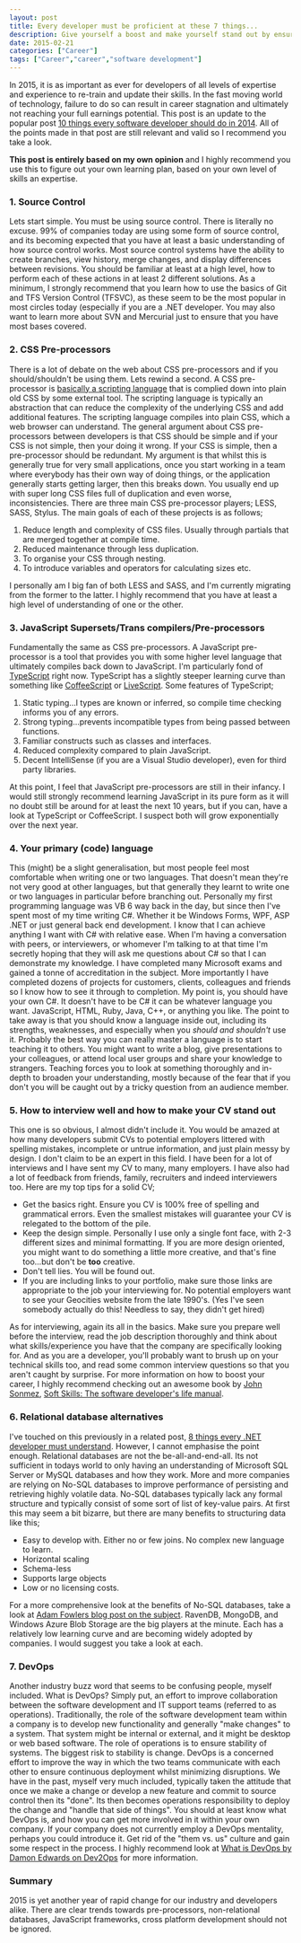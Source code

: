 ```yaml
---
layout: post
title: Every developer must be proficient at these 7 things...
description: Give yourself a boost and make yourself stand out by ensuring that you've got these developer fundamentals covered.
date: 2015-02-21
categories: ["Career"]
tags: ["Career","career","software development"]
---
```


In 2015, it is as important as ever for developers of all levels of expertise and experience to re-train and update their skills. In the fast moving world of technology, failure to do so can result in career stagnation and ultimately not reaching your full earnings potential. This post is an update to the popular post [10 things every software developer should do in 2014](/career/10-things-every-software-developer-should-do-in-2014/). All of the points made in that post are still relevant and valid so I recommend you take a look.

**This post is entirely based on my own opinion** and I highly recommend you use this to figure out your own learning plan, based on your own level of skills an expertise.

### 1. Source Control

Lets start simple. You must be using source control. There is literally no excuse. 99% of companies today are using some form of source control, and its becoming expected that you have at least a basic understanding of how source control works. Most source control systems have the ability to create branches, view history, merge changes, and display differences between revisions. You should be familiar at least at a high level, how to perform each of these actions in at least 2 different solutions. As a minimum, I strongly recommend that you learn how to use the basics of Git and TFS Version Control (TFSVC), as these seem to be the most popular in most circles today (especially if you are a .NET developer. You may also want to learn more about SVN and Mercurial just to ensure that you have most bases covered.

### 2. CSS Pre-processors

There is a lot of debate on the web about CSS pre-processors and if you should/shouldn't be using them. Lets rewind a second. A CSS pre-processor is [basically a scripting language](https://drupalize.me/videos/what-css-preprocessor?p=1175) that is complied down into plain old CSS by some external tool. The scripting language is typically an abstraction that can reduce the complexity of the underlying CSS and add additional features. The scripting language compiles into plain CSS, which a web browser can understand. The general argument about CSS pre-processors between developers is that CSS should be simple and if your CSS is not simple, then your doing it wrong. If your CSS is simple, then a pre-processor should be redundant. My argument is that whilst this is generally true for very small applications, once you start working in a team where everybody has their own way of doing things, or the application generally starts getting larger, then this breaks down. You usually end up with super long CSS files full of duplication and even worse, inconsistencies. There are three main CSS pre-processor players; LESS, SASS, Stylus. The main goals of each of these projects is as follows;

1.  Reduce length and complexity of CSS files. Usually through partials that are merged together at compile time.
2.  Reduced maintenance through less duplication.
3.  To organise your CSS through nesting.
4.  To introduce variables and operators for calculating sizes etc.

I personally am I big fan of both LESS and SASS, and I'm currently migrating from the former to the latter. I highly recommend that you have at least a high level of understanding of one or the other.

### 3. JavaScript Supersets/Trans compilers/Pre-processors

Fundamentally the same as CSS pre-processors. A JavaScript pre-processor is a tool that provides you with some higher level language that ultimately compiles back down to JavaScript. I'm particularly fond of [TypeScript](http://www.typescriptlang.org/ 'TypeScript') right now. TypeScript has a slightly steeper learning curve than something like [CoffeeScript](http://coffeescript.org/ 'CoffeeScript') or [LiveScript](http://livescript.net/ 'LiveScript'). Some features of TypeScript;

1.  Static typing...l types are known or inferred, so compile time checking informs you of any errors.
2.  Strong typing...prevents incompatible types from being passed between functions.
3.  Familiar constructs such as classes and interfaces.
4.  Reduced complexity compared to plain JavaScript.
5.  Decent IntelliSense (if you are a Visual Studio developer), even for third party libraries.

At this point, I feel that JavaScript pre-processors are still in their infancy. I would still strongly recommend learning JavaScript in its pure form as it will no doubt still be around for at least the next 10 years, but if you can, have a look at TypeScript or CoffeeScript. I suspect both will grow exponentially over the next year.

### 4. Your primary (code) language

This (might) be a slight generalisation, but most people feel most comfortable when writing one or two languages. That doesn't mean they're not very good at other languages, but that generally they learnt to write one or two languages in particular before branching out. Personally my first programming language was VB 6 way back in the day, but since then I've spent most of my time writing C#. Whether it be Windows Forms, WPF, ASP .NET or just general back end development. I know that I can achieve anything I want with C# with relative ease. When I'm having a conversation with peers, or interviewers, or whomever I'm talking to at that time I'm secretly hoping that they will ask me questions about C# so that I can demonstrate my knowledge. I have completed many Microsoft exams and gained a tonne of accreditation in the subject. More importantly I have completed dozens of projects for customers, clients, colleagues and friends so I know how to see it through to completion. My point is, you should have your own C#. It doesn't have to be C# it can be whatever language you want. JavaScript, HTML, Ruby, Java, C++, or anything you like. The point to take away is that you should know a language inside out, including its strengths, weaknesses, and especially when you _should and shouldn't_ use it. Probably the best way you can really master a language is to start teaching it to others. You might want to write a blog, give presentations to your colleagues, or attend local user groups and share your knowledge to strangers. Teaching forces you to look at something thoroughly and in-depth to broaden your understanding, mostly because of the fear that if you don't you will be caught out by a tricky question from an audience member.

### 5. How to interview well and how to make your CV stand out

This one is so obvious, I almost didn't include it. You would be amazed at how many developers submit CVs to potential employers littered with spelling mistakes, incomplete or untrue information, and just plain messy by design. I don't claim to be an expert in this field. I have been for a lot of interviews and I have sent my CV to many, many employers. I have also had a lot of feedback from friends, family, recruiters and indeed interviewers too. Here are my top tips for a solid CV;

* Get the basics right. Ensure you CV is 100% free of spelling and grammatical errors. Even the smallest mistakes will guarantee your CV is relegated to the bottom of the pile.
* Keep the design simple. Personally I use only a single font face, with 2-3 different sizes and minimal formatting. If you are more design oriented, you might want to do something a little more creative, and that's fine too...but don't be **too** creative.
* Don't tell lies. You will be found out.
* If you are including links to your portfolio, make sure those links are appropriate to the job your interviewing for. No potential employers want to see your Geocities website from the late 1990's. (Yes I've seen somebody actually do this! Needless to say, they didn't get hired)

As for interviewing, again its all in the basics. Make sure you prepare well before the interview, read the job description thoroughly and think about what skills/experience you have that the company are specifically looking for. And as you are a developer, you'll probably want to brush up on your technical skills too, and read some common interview questions so that you aren't caught by surprise. For more information on how to boost your career, I highly recommend checking out an awesome book by [John Sonmez](http://simpleprogrammer.com), [Soft Skills: The software developer's life manual](http://www.amazon.co.uk/gp/product/1617292397/ref=as_li_qf_sp_asin_il_tl?ie=UTF8&camp=1634&creative=6738&creativeASIN=1617292397&linkCode=as2&tag=jprecom-21&linkId=KAKXXF5Y5DXRMOLQ).

### 6. Relational database alternatives

I've touched on this previously in a related post, [8 things every .NET developer must understand](/career/8-things-every-net-developer-must-understand/). However, I cannot emphasise the point enough. Relational databases are not the be-all-and-end-all. Its not sufficient in todays world to only having an understanding of Microsoft SQL Server or MySQL databases and how they work. More and more companies are relying on No-SQL databases to improve performance of persisting and retrieving highly volatile data. No-SQL databases typically lack any formal structure and typically consist of some sort of list of key-value pairs. At first this may seem a bit bizarre, but there are many benefits to structuring data like this;

* Easy to develop with. Either no or few joins. No complex new language to learn.
* Horizontal scaling
* Schema-less
* Supports large objects
* Low or no licensing costs.

For a more comprehensive look at the benefits of No-SQL databases, take a look at [Adam Fowlers blog post on the subject](https://adamfowlerml.wordpress.com/2013/01/04/why-use-a-nosql-database-and-why-not/). RavenDB, MongoDB, and Windows Azure Blob Storage are the big players at the minute. Each has a relatively low learning curve and are becoming widely adopted by companies. I would suggest you take a look at each.

### 7. DevOps

Another industry buzz word that seems to be confusing people, myself included. What is DevOps? Simply put, an effort to improve collaboration between the software development and IT support teams (referred to as operations). Traditionally, the role of the software development team within a company is to develop new functionality and generally "make changes" to a system. That system might be internal or external, and it might be desktop or web based software. The role of operations is to ensure stability of systems. The biggest risk to stability is change. DevOps is a concerned effort to improve the way in which the two teams communicate with each other to ensure continuous deployment whilst minimizing disruptions. We have in the past, myself very much included, typically taken the attitude that once we make a change or develop a new feature and commit to source control then its "done". Its then becomes operations responsibility to deploy the change and "handle that side of things". You should at least know what DevOps is, and how you can get more involved in it within your own company. If your company does not currently employ a DevOps mentality, perhaps you could introduce it. Get rid of the "them vs. us" culture and gain some respect in the process. I highly recommend look at [What is DevOps by Damon Edwards on Dev2Ops](http://dev2ops.org/2010/02/what-is-devops/) for more information.

### Summary

2015 is yet another year of rapid change for our industry and developers alike. There are clear trends towards pre-processors, non-relational databases, JavaScript frameworks, cross platform development should not be ignored.
